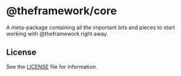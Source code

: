 # @theframework/core

A meta-package containing all the important bits and pieces to start working with @theframework right away.

## License

See the [LICENSE](LICENSE) file for information.
